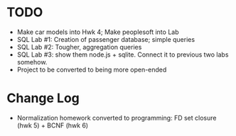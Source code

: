 # TODO

- Make car models into Hwk 4; Make peoplesoft into Lab
- SQL Lab #1: Creation of passenger database; simple queries
- SQL Lab #2: Tougher, aggregation queries
- SQL Lab #3: show them node.js + sqlite. Connect it to previous two labs somehow.
- Project to be converted to being more open-ended

# Change Log
- Normalization homework converted to programming: FD set closure (hwk 5) + BCNF (hwk 6)
